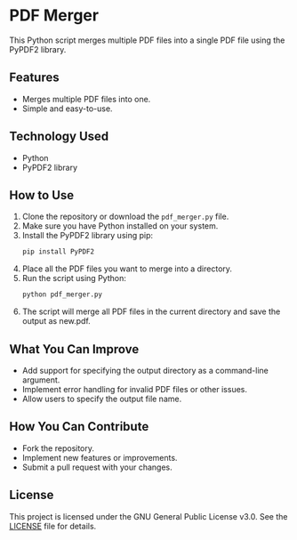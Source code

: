 # PDF Merger

This Python script merges multiple PDF files into a single PDF file using the PyPDF2 library.

## Features

- Merges multiple PDF files into one.
- Simple and easy-to-use.

## Technology Used

- Python
- PyPDF2 library

## How to Use

1. Clone the repository or download the `pdf_merger.py` file.
2. Make sure you have Python installed on your system.
3. Install the PyPDF2 library using pip: 
   ```bash
   pip install PyPDF2
    ```
4. Place all the PDF files you want to merge into a directory.
5. Run the script using Python:
    ```bash
    python pdf_merger.py
    ```
6. The script will merge all PDF files in the current directory and save the output as new.pdf.

## What You Can Improve

- Add support for specifying the output directory as a command-line argument.
- Implement error handling for invalid PDF files or other issues.
- Allow users to specify the output file name.

## How You Can Contribute

- Fork the repository.
- Implement new features or improvements.
- Submit a pull request with your changes.

## License

This project is licensed under the GNU General Public License v3.0. See the [LICENSE](LICENSE) file for details.
